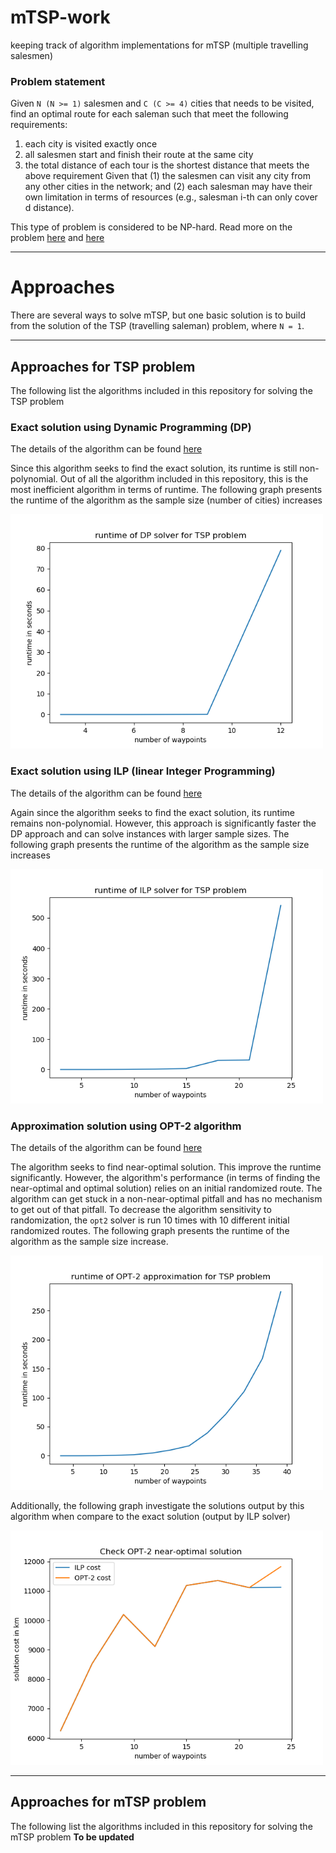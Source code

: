 # mTSP-work
keeping track of algorithm implementations for mTSP (multiple travelling salesmen)

### Problem statement
Given `N (N >= 1)` salesmen and `C (C >= 4)` cities that needs to be visited, find an optimal route for each saleman such that meet the following requirements:
  1. each city is visited exactly once
  2. all salesmen start and finish their route at the same city
  3. the total distance of each tour is the shortest distance that meets the above requirement
Given that (1) the salesmen can visit any city from any other cities in the network; and (2) each salesman may have their own limitation in terms of resources (e.g., salesman i-th can only cover d distance).

This type of problem is considered to be NP-hard. Read more on the problem [here](https://en.wikipedia.org/wiki/Travelling_salesman_problem) and [here](https://neos-guide.org/content/multiple-traveling-salesman-problem-mtsp)

---
# Approaches
There are several ways to solve mTSP, but one basic solution is to build from the solution of the TSP (travelling saleman) problem, where `N = 1`.

---
## Approaches for TSP problem
The following list the algorithms included in this repository for solving the TSP problem

### Exact solution using Dynamic Programming (DP)
The details of the algorithm can be found [here](https://en.wikipedia.org/wiki/Held%E2%80%93Karp_algorithm#:~:text=The%20Held%E2%80%93Karp%20algorithm%2C%20also,to%20find%20a%20minimum%2Dlength)

Since this algorithm seeks to find the exact solution, its runtime is still non-polynomial.  Out of all the algorithm included in this repository, this is the most inefficient algorithm in terms of runtime.  The following graph presents the runtime of the algorithm as the sample size (number of cities) increases

<img src="./plots/dp_tsp_runtime.png" width="500">

### Exact solution using ILP (linear Integer Programming)
The details of the algorithm can be found [here](https://python-mip.readthedocs.io/en/latest/examples.html)

Again since the algorithm seeks to find the exact solution, its runtime remains non-polynomial.  However, this approach is significantly faster the DP approach and can solve instances with larger sample sizes.  The following graph presents the runtime of the algorithm as the sample size increases

<img src="./plots/ilp_tsp_runtime.png" width="500">

### Approximation solution using OPT-2 algorithm
The details of the algorithm can be found [here](https://en.wikipedia.org/wiki/2-opt)

The algorithm seeks to find near-optimal solution.  This improve the runtime significantly.  However, the algorithm's performance (in terms of finding the near-optimal and optimal solution) relies on an initial randomized route.  The algorithm can get stuck in a non-near-optimal pitfall and has no mechanism to get out of that pitfall.  To decrease the algorithm sensitivity to randomization, the `opt2` solver is run 10 times with 10 different initial randomized routes.  The following graph presents the runtime of the algorithm as the sample size increase. 

<img src="./plots/opt2_tsp_runtime.png" width="500">

Additionally, the following graph investigate the solutions output by this algorithm when compare to the exact solution (output by ILP solver)

<img src="./plots/opt2_cost_check.png" width="500">

---
## Approaches for mTSP problem
The following list the algorithms included in this repository for solving the mTSP problem
**To be updated**
